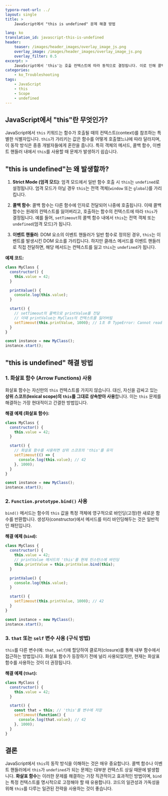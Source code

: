 ```yaml
---
typora-root-url: ../
layout: single
title: >
    JavaScript에서 "this is undefined" 문제 해결 방법

lang: ko
translation_id: javascript-this-is-undefined
header:
    teaser: /images/header_images/overlay_image_js.png
    overlay_image: /images/header_images/overlay_image_js.png
    overlay_filter: 0.5
excerpt: >
    JavaScript에서 'this'는 호출 컨텍스트에 따라 동적으로 결정됩니다. 이로 인해 콜백 함수나 이벤트 핸들러에서 'this'가 undefined가 되는 문제가 자주 발생합니다. 이 글에서는 원인과 해결 방법을 알아봅니다.
categories:
    - ko_Troubleshooting
tags:
    - JavaScript
    - this
    - Scope
    - undefined
---
```


## JavaScript에서 "this"란 무엇인가?

JavaScript에서 `this` 키워드는 함수가 호출될 때의 컨텍스트(context)를 참조하는 특별한 식별자입니다. `this`가 가리키는 값은 함수를 어떻게 호출했느냐에 따라 달라지며, 이 동작 방식은 종종 개발자들에게 혼란을 줍니다. 특히 객체의 메서드, 콜백 함수, 이벤트 핸들러 내에서 `this`를 사용할 때 문제가 발생하기 쉽습니다.

## "this is undefined"는 왜 발생할까?

1.  **Strict Mode (엄격 모드)**: 엄격 모드에서 일반 함수 호출 시 `this`는 `undefined`로 설정됩니다. 엄격 모드가 아닐 경우 `this`는 전역 객체(`window` 또는 `global`)를 가리킵니다.

2.  **콜백 함수**: 콜백 함수는 다른 함수에 인자로 전달되어 나중에 호출됩니다. 이때 콜백 함수는 원래의 컨텍스트를 잃어버리고, 호출하는 함수의 컨텍스트에 따라 `this`가 결정됩니다. 예를 들어, `setTimeout`의 콜백 함수 내에서 `this`는 전역 객체 또는 `undefined`(엄격 모드)가 됩니다.

3.  **이벤트 핸들러**: DOM 요소의 이벤트 핸들러가 일반 함수로 정의된 경우, `this`는 이벤트를 발생시킨 DOM 요소를 가리킵니다. 하지만 클래스 메서드를 이벤트 핸들러로 직접 전달하면, 해당 메서드는 컨텍스트를 잃고 `this`는 `undefined`가 됩니다.

**예제 코드:**
```javascript
class MyClass {
  constructor() {
    this.value = 42;
  }

  printValue() {
    console.log(this.value); 
  }

  start() {
    // setTimeout의 콜백으로 printValue를 전달
    // 이때 printValue는 MyClass의 컨텍스트를 잃어버림
    setTimeout(this.printValue, 1000); // 1초 후 TypeError: Cannot read properties of undefined (reading 'value')
  }
}

const instance = new MyClass();
instance.start();
```

## "this is undefined" 해결 방법

### 1. 화살표 함수 (Arrow Functions) 사용

화살표 함수는 자신만의 `this` 컨텍스트를 가지지 않습니다. 대신, 자신을 감싸고 있는 **상위 스코프(lexical scope)의 `this`를 그대로 상속받아 사용**합니다. 이는 `this` 문제를 해결하는 가장 현대적이고 간결한 방법입니다.

**해결 예제 (화살표 함수):**
```javascript
class MyClass {
  constructor() {
    this.value = 42;
  }

  start() {
    // 화살표 함수를 사용하면 상위 스코프의 'this'를 유지
    setTimeout(() => {
      console.log(this.value); // 42
    }, 1000);
  }
}

const instance = new MyClass();
instance.start();
```

### 2. `Function.prototype.bind()` 사용

`bind()` 메서드는 함수의 `this` 값을 특정 객체에 영구적으로 바인딩(고정)한 새로운 함수를 반환합니다. 생성자(constructor)에서 메서드를 미리 바인딩해두는 것은 일반적인 패턴입니다.

**해결 예제 (`bind`):**
```javascript
class MyClass {
  constructor() {
    this.value = 42;
    // printValue 메서드의 'this'를 현재 인스턴스에 바인딩
    this.printValue = this.printValue.bind(this);
  }

  printValue() {
    console.log(this.value);
  }

  start() {
    setTimeout(this.printValue, 1000); // 42
  }
}

const instance = new MyClass();
instance.start();
```

### 3. `that` 또는 `self` 변수 사용 (구식 방법)

`this`를 다른 변수(예: `that`, `self`)에 할당하여 클로저(closure)를 통해 내부 함수에서 접근하는 방법입니다. 화살표 함수가 등장하기 전에 널리 사용되었지만, 현재는 화살표 함수를 사용하는 것이 더 권장됩니다.

**해결 예제 (`that`):**
```javascript
class MyClass {
  constructor() {
    this.value = 42;
  }

  start() {
    const that = this; // 'this'를 변수에 저장
    setTimeout(function() {
      console.log(that.value); // 42
    }, 1000);
  }
}
```

## 결론

JavaScript에서 `this`의 동작 방식을 이해하는 것은 매우 중요합니다. 콜백 함수나 이벤트 핸들러에서 `this`가 `undefined`가 되는 문제는 대부분 컨텍스트 상실 때문에 발생합니다. **화살표 함수**는 이러한 문제를 해결하는 가장 직관적이고 효과적인 방법이며, `bind`는 특정 컨텍스트를 명시적으로 고정해야 할 때 유용합니다. 코드의 일관성과 가독성을 위해 `this`를 다루는 일관된 전략을 사용하는 것이 좋습니다.

